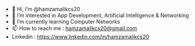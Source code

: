 - 👋 Hi, I’m @hamzamalikcs20
- 👀 I’m interested in App Development, Artificial Intelligence & Networking
- 🌱 I’m currently learning Computer Networks
- 📫 How to reach me : hamzamalikcs20@gmail.com
- Linkedin : https://www.linkedin.com/in/hamzamalikcs20
